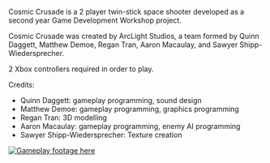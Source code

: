 Cosmic Crusade is a 2 player twin-stick space shooter developed as a second year Game Development Workshop project.

Cosmic Crusade was created by ArcLight Studios, a team formed by Quinn Daggett, Matthew Demoe, Regan Tran, Aaron Macaulay, and Sawyer Shipp-Wiedersprecher.

2 Xbox controllers required in order to play.

Credits:
- Quinn Daggett: gameplay programming, sound design
- Matthew Demoe: gameplay programming, graphics programming
- Regan Tran: 3D modelling
- Aaron Macaulay: gameplay programming, enemy AI programming
- Sawyer Shipp-Wiedersprecher: Texture creation

[![Gameplay footage here](https://user-images.githubusercontent.com/16639056/68903339-d7ceab80-0708-11ea-8260-73eb8eb29ee7.png)](https://www.youtube.com/watch?v=sZ2gvdRBuDk)
